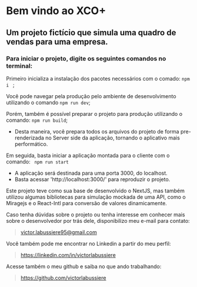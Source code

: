 # Bem vindo ao XCO+
## Um projeto fictício que simula uma quadro de vendas para uma empresa.

### Para iniciar o projeto, digite os seguintes comandos no terminal:

Primeiro inicializa a instalação dos pacotes necessários com o comado: ```npm i ``` ;

Você pode navegar pela produção pelo ambiente de desenvolvimento utilizando o comando ```npm run dev```;

Porém, também é possível preparar o projeto para produção utilizando o comando: ```npm run build```;
 - Desta maneira, você prepara todos os arquivos do projeto de forma pre-renderizada no Server side da aplicação, tornando o aplicativo mais performático.

Em seguida, basta iniciar a aplicação montada para o cliente com o comando: ``` npm run start``` 
- A aplicação será destinada para uma porta 3000, do localhost. 
- Basta acessar 'http://localhost:3000/' para reproduzir o projeto.
  
Este projeto teve como sua base de desenvolvido o NextJS, mas também utilizou algumas bibliotecas para simulação mockada de uma API, como o Miragejs e o React-Intl para conversão de valores dinamicamente.

Caso tenha dúvidas sobre o projeto ou tenha interesse em conhecer mais sobre o desenvolvedor por trás dele, disponibilizo meu e-mail para contato:
> victor.labussiere95@gmail.com

Você também pode me encontrar no Linkedin a partir do meu perfil:
> https://linkedin.com/in/victorlabussiere

Acesse também o meu github e saiba no que ando trabalhando:
> https://github.com/victorlabussiere